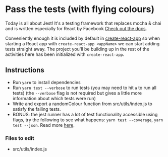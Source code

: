 # Pass the tests (with flying colours)

Today is all about Jest!
It's a testing framework that replaces mocha & chai and is written especially for React by Facebook
[Check out the docs](https://facebook.github.io/jest/docs/en/getting-started.html).

Conveniently enough it is included by default in [create-react-app](https://github.com/facebook/create-react-app) so when starting a React app with `create-react-app <appName>` we can start adding tests straight away. The project you'll be building up in the rest of the activities here has been initialized with `create-react-app`.

## Instructions

* Run `yarn` to install dependencies
* Run `yarn test --verbose` to run tests (you may need to hit `a` to run all tests) (the `--verbose` flag is not required but gives a little more information about which tests were run)
* Write and export a randomColour function from src/utils/index.js to satisfy the failing tests.
* BONUS: the jest runner has a lot of test functionality accessible using flags, try the following to see what happens: `yarn test --coverage`, `yarn test --json`. Read more [here](https://facebook.github.io/jest/docs/en/cli.html#options).

### Files to edit

* src/utils/index.js